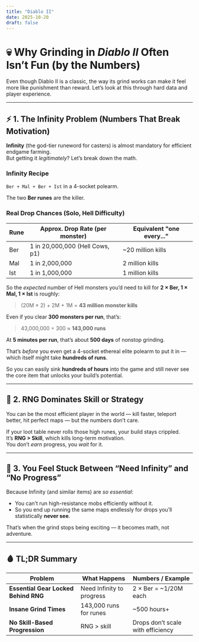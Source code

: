 ```yaml
---
title: "Diablo II"
date: 2025-10-20
draft: false
---
```


# 💀 Why Grinding in *Diablo II* Often Isn’t Fun (by the Numbers)

Even though Diablo II is a classic, the way its grind works can make it feel more like punishment than reward. Let’s look at this through hard data and player experience.

---

## ⚡ 1. The Infinity Problem (Numbers That Break Motivation)

**Infinity** (the god-tier runeword for casters) is almost mandatory for efficient endgame farming.  
But getting it *legitimately*? Let’s break down the math.

### Infinity Recipe
`Ber + Mal + Ber + Ist` in a 4-socket polearm.

The two **Ber runes** are the killer.

### Real Drop Chances (Solo, Hell Difficulty)

| Rune | Approx. Drop Rate (per monster) | Equivalent "one every..." |
|------|----------------------------------|----------------------------|
| Ber  | 1 in 20,000,000 (Hell Cows, p1) | ~20 million kills |
| Mal  | 1 in 2,000,000 | 2 million kills |
| Ist  | 1 in 1,000,000 | 1 million kills |

So the *expected* number of Hell monsters you’d need to kill for **2 × Ber, 1 × Mal, 1 × Ist** is roughly:

> (20M × 2) + 2M + 1M = **43 million monster kills**

Even if you clear **300 monsters per run**, that’s:

> 43,000,000 ÷ 300 ≈ **143,000 runs**

At **5 minutes per run**, that’s about **500 days** of nonstop grinding.

That’s *before* you even get a 4-socket ethereal elite polearm to put it in — which itself might take **hundreds of runs**.

So you can easily sink **hundreds of hours** into the game and still never see the core item that unlocks your build’s potential.

---

## 🧠 2. RNG Dominates Skill or Strategy

You can be the most efficient player in the world — kill faster, teleport better, hit perfect maps — but the numbers don’t care.  

If your loot table never rolls those high runes, your build stays crippled.  
It’s **RNG > Skill**, which kills long-term motivation.  
You don’t *earn* progress, you *wait* for it.

---

## 💬 3. You Feel Stuck Between “Need Infinity” and “No Progress”

Because Infinity (and similar items) are *so essential*:
- You can’t run high-resistance mobs efficiently without it.  
- So you end up running the same maps endlessly for drops you’ll statistically **never see**.

That’s when the grind stops being exciting — it becomes math, not adventure.

---

## 🩸 TL;DR Summary

| Problem | What Happens | Numbers / Example |
|----------|---------------|------------------|
| **Essential Gear Locked Behind RNG** | Need Infinity to progress | 2 × Ber = ~1/20M each |
| **Insane Grind Times** | 143,000 runs for runes | ~500 hours+ |
| **No Skill-Based Progression** | RNG > skill | Drops don’t scale with efficiency |